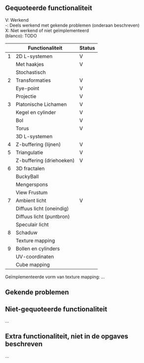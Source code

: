 ## Gequoteerde functionaliteit

V: Werkend  
-: Deels werkend met gekende problemen (onderaan beschreven)  
X: Niet werkend of niet geïmplementeerd  
(blanco): TODO  


|   | Functionaliteit      | Status |
|---|---------------------------|--------|
| 1 | 2D L-systemen             | V      |
|   | Met haakjes               | V      |
|   | Stochastisch              |        |
| 2 | Transformaties            | V      |
|   | Eye-point                 | V      |
|   | Projectie                 | V      |
| 3 | Platonische Lichamen      | V      |
|   | Kegel en cylinder         | V      |
|   | Bol                       | V      |
|   | Torus                     | V      |
|   | 3D L-systemen             |        |
| 4 | Z-buffering (lijnen)      | V      |
| 5 | Triangulatie              | V      |
|   | Z-buffering (driehoeken)  | V      |
| 6 | 3D fractalen              |        |
|   | BuckyBall                 |        |
|   | Mengerspons               |        |
|   | View Frustum              |        |
| 7 | Ambient licht             | V      |
|   | Diffuus licht (oneindig)  |        |
|   | Diffuus licht (puntbron)  |        |
|   | Speculair licht           |        |
| 8 | Schaduw                   |        |
|   | Texture mapping           |        |
| 9 | Bollen en cylinders       |        |
|   | UV-coordinaten            |        |
|   | Cube mapping              |        |

Geïmplementeerde vorm van texture mapping: ...

## Gekende problemen

## Niet-gequoteerde functionaliteit
...

## Extra functionaliteit, niet in de opgaves beschreven
...

